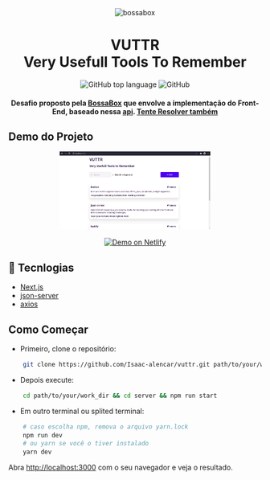 <div align="center">
    <img 
        src="https://bossabox.com/blog/wp-content/uploads/2019/11/LOGO.png" 
        alt="bossabox"
        width="250"
    />
    <h1>
        VUTTR <br />
        Very Usefull Tools To Remember
    </h1>
    <div align="center">
        <img alt="GitHub top language" 
            src="https://img.shields.io/github/languages/top/Isaac-alencar/vuttr" 
        />
        <img alt="GitHub" 
            src="https://img.shields.io/github/license/Isaac-alencar/vuttr"
        />
    </div>
</div>
<h4 align="center">
    Desafio proposto pela 
    <a href="https://bossabox.com/para-profissionais">BossaBox</a> que envolve a implementação do Front-End, baseado nessa <a href="https://gitlab.com/bossabox/challenge-fake-api/tree/master">api</a>.
    <a href="https://app.bossabox.com/profile/skills/challenges/5e3c732f75530e000797e9bd">Tente Resolver também</a>
</h4>

## Demo do Projeto
<div align="center">
    <img 
        src="./.github/demo.png" 
        alt="vuttr demo"
        width="300"
    />
</div>
<p align="center">
    <a href="" target="_blank">
        <img alt="Demo on Netlify" src="https://res.cloudinary.com/lukemorales/image/upload/v1599785319/readme_logos/demo_on_netlify_umjmch.png">
    </a>
</p>

## :rocket: Tecnlogias
- [Next.js](https://nextjs.org/)
- [json-server](https://www.npmjs.com/package/json-server)
- [axios](https://www.npmjs.com/package/axios)

## Como Começar

- Primeiro, clone o repositório:
```bash
    git clone https://github.com/Isaac-alencar/vuttr.git path/to/your/work_dir
```

- Depois execute:
```bash
    cd path/to/your/work_dir && cd server && npm run start
```

- Em outro terminal ou splited terminal:
```bash
    # caso escolha npm, remova o arquivo yarn.lock
    npm run dev
    # ou yarn se você o tiver instalado
    yarn dev
```

Abra [http://localhost:3000](http://localhost:3000) com o seu navegador e veja o resultado.